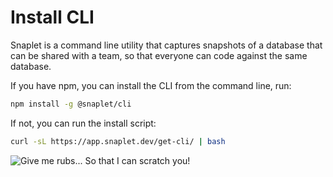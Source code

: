 # Install CLI

Snaplet is a command line utility that captures snapshots of a database that can be shared with a team, so that everyone can code against the same database.

If you have npm, you can install the CLI from the command line, run:

```bash
npm install -g @snaplet/cli
```

If not, you can run the install script:

```bash
curl -sL https://app.snaplet.dev/get-cli/ | bash
```

<div style={{textAlign: 'center'}}>

![Give me rubs... So that I can scratch you!](/img/snaplet-playing.svg)

</div>
